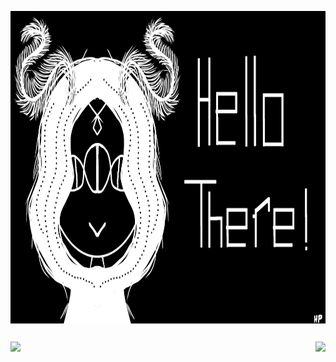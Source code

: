 <p align="center">
<img align="center" height=500 src="https://github.com/heloisaPazeti/heloisaPazeti/blob/main/newNackground.png"/>
</p>

##

<p align="center">
<a href="https://github.com/anuraghazra/github-readme-stats">
  <img align="left" height=200 src="https://github-readme-stats.vercel.app/api?username=heloisaPazeti&show_icons=true&theme=neon" />
</a>


<a href="https://github.com/anuraghazra/convoychat">
  <img align="right" height=200 src="https://github-readme-stats.vercel.app/api/top-langs/?username=heloisaPazeti&layout=compact&theme=neon"/>
</a>

</p>

